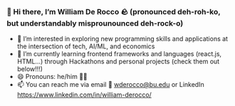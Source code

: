 ### 👋 Hi there, I’m William De Rocco 🪨 (pronounced deh-roh-ko, but understandably misprounounced deh-rock-o)
- 👀 I’m interested in exploring new programming skills and applications at the intersection of tech, AI/ML, and economics
- 🌱 I’m currently learning frontend frameworks and languages (react.js, HTML...) through Hackathons and personal projects (check them out below!!!)
- 😄 Pronouns: he/him 👨‍🦲
- 📫 You can reach me via email 📧 wderocco@bu.edu or LinkedIn https://www.linkedin.com/in/william-derocco/

<!---
wderocco8/wderocco8 is a ✨ special ✨ repository because its `README.md` (this file) appears on your GitHub profile.
You can click the Preview link to take a look at your changes.

- 💞️ I’m looking to collaborate on 
--->
